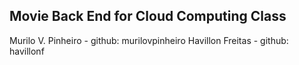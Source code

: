 ## Movie Back End for Cloud Computing Class
Murilo V. Pinheiro - github: murilovpinheiro
Havillon Freitas - github: havillonf
